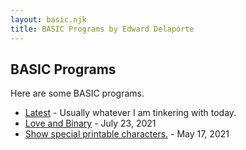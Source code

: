 ```yaml
---
layout: basic.njk
title: BASIC Programs by Edward Delaporte
---
```


## BASIC Programs

Here are some BASIC programs.

+ [Latest](/basic/latest) - Usually whatever I am tinkering with today.
+ [Love and Binary](/basic/hearts) - July 23, 2021
+ [Show special printable characters.](/basic/specials) - May 17, 2021
